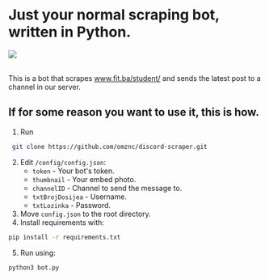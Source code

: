 # Just your normal scraping bot, written in Python.

<a href="https://discord.gg/vZRrpBXFNT"><img src="https://img.shields.io/discord/787773373748740128?label=Discord%20Server&style=for-the-badge"></img></a>
<br><br>

This is a bot that scrapes www.fit.ba/student/ and sends the latest post to a channel in our server.

## If for some reason you want to use it, this is how.

1. Run 
```sh
 git clone https://github.com/omznc/discord-scraper.git
```
2. Edit `/config/config.json`:
   * `token` - Your bot's token.
   * `thumbnail` - Your embed photo.
   * `channelID` - Channel to send the message to.
   * `txtBrojDosijea` - Username.
   * `txtLozinka` - Password.
3. Move `config.json` to the root directory.
4. Install requirements with:
```sh
pip install -r requirements.txt
```
5. Run using:
```sh
python3 bot.py
```
